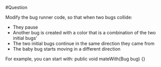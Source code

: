 #Question

Modify the bug runner code, so that when two bugs collide:

* They pause
* Another bug is created with a color that is a combination of the two initial bugs'
* The two initial bugs continue in the same direction they came from
* The baby bug starts moving in a different direction


For example, you can start with:
public void mateWith(Bug bug) {}